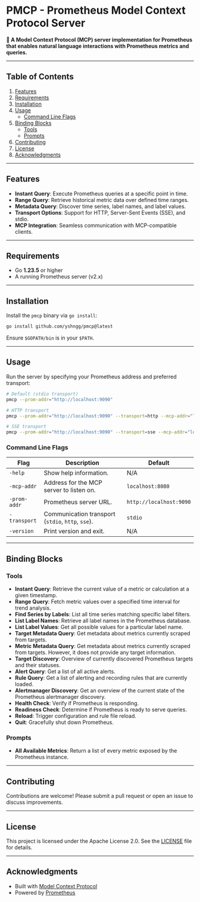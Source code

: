 # PMCP - Prometheus Model Context Protocol Server

**🚀 A Model Context Protocol (MCP) server implementation for Prometheus that enables natural language interactions with Prometheus metrics and queries.**

---

## Table of Contents

1. [Features](#features)
2. [Requirements](#requirements)
3. [Installation](#installation)
4. [Usage](#usage)
   * [Command Line Flags](#command-line-flags)
5. [Binding Blocks](#binding-blocks)
   * [Tools](#tools)
   * [Prompts](#prompts)
6. [Contributing](#contributing)
7. [License](#license)
8. [Acknowledgments](#acknowledgments)

---

## Features

* **Instant Query**: Execute Prometheus queries at a specific point in time.
* **Range Query**: Retrieve historical metric data over defined time ranges.
* **Metadata Query**: Discover time series, label names, and label values.
* **Transport Options**: Support for HTTP, Server-Sent Events (SSE), and stdio.
* **MCP Integration**: Seamless communication with MCP-compatible clients.

---

## Requirements

* Go **1.23.5** or higher
* A running Prometheus server (v2.x)

---

## Installation

Install the `pmcp` binary via `go install`:

```bash
go install github.com/yshngg/pmcp@latest
```

Ensure `$GOPATH/bin` is in your `$PATH`.

---

## Usage

Run the server by specifying your Prometheus address and preferred transport:

```bash
# Default (stdio transport)
pmcp --prom-addr="http://localhost:9090"

# HTTP transport
pmcp --prom-addr="http://localhost:9090" --transport=http --mcp-addr="localhost:8080"

# SSE transport
pmcp --prom-addr="http://localhost:9090" --transport=sse --mcp-addr="localhost:8080"
```

### Command Line Flags

| Flag         | Description                                       | Default                 |
| ------------ | ------------------------------------------------- | ----------------------- |
| `-help`      | Show help information.                            | N/A                     |
| `-mcp-addr`  | Address for the MCP server to listen on.          | `localhost:8080`        |
| `-prom-addr` | Prometheus server URL.                            | `http://localhost:9090` |
| `-transport` | Communication transport (`stdio`, `http`, `sse`). | `stdio`                 |
| `-version`   | Print version and exit.                           | N/A                     |

---

## Binding Blocks

### Tools

* **Instant Query**: Retrieve the current value of a metric or calculation at a given timestamp.
* **Range Query**: Fetch metric values over a specified time interval for trend analysis.
* **Find Series by Labels**: List all time series matching specific label filters.
* **List Label Names**: Retrieve all label names in the Prometheus database.
* **List Label Values**: Get all possible values for a particular label name.
* **Target Metadata Query**: Get metadata about metrics currently scraped from targets.
* **Metric Metadata Query**: Get metadata about metrics currently scraped from targets. However, it does not provide any target information.
* **Target Discovery**: Overview of currently discovered Prometheus targets and their statuses.
* **Alert Query**: Get a list of all active alerts.
* **Rule Query**: Get a list of alerting and recording rules that are currently loaded.
* **Alertmanager Discovery**: Get an overview of the current state of the Prometheus alertmanager discovery.
* **Health Check**: Verify if Prometheus is responding.
* **Readiness Check**: Determine if Prometheus is ready to serve queries.
* **Reload**: Trigger configuration and rule file reload.
* **Quit**: Gracefully shut down Prometheus.

### Prompts

* **All Available Metrics**: Return a list of every metric exposed by the Prometheus instance.

---

## Contributing

Contributions are welcome! Please submit a pull request or open an issue to discuss improvements.

---

## License

This project is licensed under the Apache License 2.0. See the [LICENSE](LICENSE) file for details.

---

## Acknowledgments

* Built with [Model Context Protocol](https://github.com/modelcontextprotocol/go-sdk)
* Powered by [Prometheus](https://prometheus.io/)
